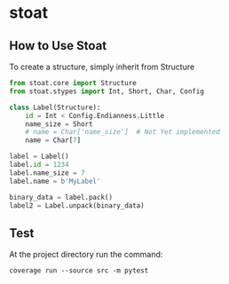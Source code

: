 # stoat
## How to Use Stoat
To create a structure, simply inherit from Structure

```python
from stoat.core import Structure
from stoat.stypes import Int, Short, Char, Config

class Label(Structure):
    id = Int < Config.Endianness.Little
    name_size = Short
    # name = Char['name_size']  # Not Yet implemented
    name = Char[7]

label = Label()
label.id = 1234
label.name_size = 7
label.name = b'MyLabel'

binary_data = label.pack()
label2 = Label.unpack(binary_data)
```

## Test
At the project directory run the command:
```shell script
coverage run --source src -m pytest
```
